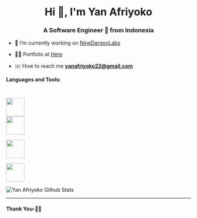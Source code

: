 <h1 align="center">Hi 👋, I'm Yan Afriyoko</h1>
<h3 align="center">A Software Engineer 🚀 from Indonesia</h3>

- 🔭 I’m currently working on [NineDargonLabs](https://ninedragonlabs.com)

- 👨‍💻 Portfolio at [Here](https://github.com/maulayyacyber/portfolio/blob/master/README.md)

- ✉️ How to reach me **yanafriyoko22@gmail.com**

**Languages and Tools:**  

<code>

<img height="50" src="https://santrikoding.com/storage/categories/YoSpx2AAk65JI5z9wsiYMY5z7i3vWCe06VUP3FC0.png">
<img height="50" src="https://santrikoding.com/storage/categories/cvwITZUdJRZIYg3zTz1iGdRFm08zLb7DIaazo5Cz.png">

<img height="50" src="https://santrikoding.com/storage/categories/iQMUiiTkloCSiqk3lSwpWtxnGqYjbfABjX2tAlHM.png">

<img height="50" src="https://santrikoding.com/storage/categories/MG6r9rmxJqYoZAzZi75UeFO6dVtDwpyou9Er6htp.png">
</code>

![Yan Afriyoko Github Stats](https://github-readme-stats.vercel.app/api?username=yanafriyokolabs&show_icons=true&hide_border=true)

***********************************

#### Thank You-🙏🏼
